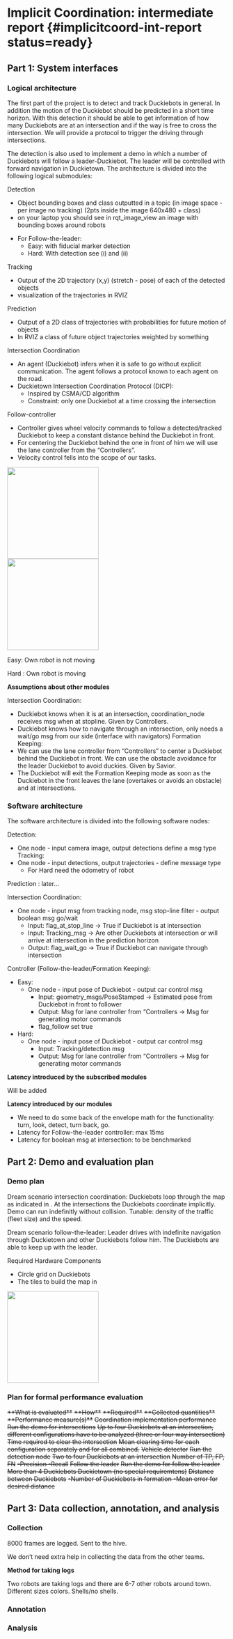 #  Implicit Coordination: intermediate report {#implicitcoord-int-report status=ready}


## Part 1: System interfaces


### Logical architecture
The first part of the project is to detect and track Duckiebots in general. In addition the motion of the Duckiebot should be predicted in a short time horizon. With this detection it should be able to get information of how many Duckiebots are at an intersection and if the way is free to cross the intersection. We will provide a protocol to trigger the driving through intersections.

The detection is also used to implement a demo in which a number of Duckiebots will follow a leader-Duckiebot. The leader will be controlled with forward navigation in Duckietown. The architecture is divided into the following logical submodules:

Detection

* Object bounding boxes and class outputted in a topic (in image space - per image no tracking) (2pts inside the image 640x480 + class)
* on your laptop you should see in rqt_image_view an image with bounding boxes around robots
- For Follow-the-leader:
    - Easy: with fiducial marker detection
    - Hard: With detection see (i) and (ii)

Tracking

- Output of the 2D trajectory (x,y) (stretch - pose) of each of the detected objects
- visualization of the trajectories in RVIZ

Prediction

- Output of a 2D class of trajectories with probabilities for future motion of objects
- In RVIZ a class of future object trajectories weighted by something

Intersection Coordination

- An agent (Duckiebot) infers when it is safe to go without explicit communication. The agent follows a protocol known to each agent on the road.
- Duckietown Intersection Coordination Protocol (DICP):
    - Inspired by CSMA/CD algorithm
    - Constraint: only one Duckiebot at a time crossing the intersection

Follow-controller

- Controller gives wheel velocity commands to follow a detected/tracked Duckiebot to keep a constant distance behind the Duckiebot in front.
- For centering the Duckiebot behind the one in front of him we will use the lane controller from the “Controllers”.
- Velocity control fells into the scope of our tasks.

<div figure-id="fig:CoordinationModule" figure-caption="The Coordination Module">
     <img src="CoordinationModule.png" style='width: 15em'/>
</div>

<div figure-id="fig:FormationKeepingModule" figure-caption="The Formation Keeping Module">
<img src="FormationModule.png" style='width: 15em'/>
</div>

Easy: Own robot is not moving

Hard : Own robot is moving

**Assumptions about other modules**

Intersection Coordination:

- Duckiebot knows when it is at an intersection, coordination_node receives msg when at stopline. Given by Controllers.
- Duckiebot knows how to navigate through an intersection, only needs a wait/go msg from our side (interface with navigators)
Formation Keeping:
- We can use the lane controller from “Controllers” to center a Duckiebot behind the Duckiebot in front.
We can use the obstacle avoidance for the leader Duckiebot to avoid duckies. Given by Savior.
- The Duckiebot will exit the Formation Keeping mode as soon as the Duckiebot in the front leaves the lane (overtakes or avoids an obstacle) and at intersections.  


<!--
The above must have a check-off by the software architect:

System architect check-off: I, XXX, (agree / do not agree) that the above is compatible with system-level constraints.
-->

### Software architecture

The software architecture is divided into the following software nodes:

Detection:

- One node - input camera image, output detections
define a msg type
Tracking:
- One node - input detections, output trajectories - define message type
    - For Hard need the odometry of robot

Prediction : later…

Intersection Coordination:

- One node - input msg from tracking node, msg stop-line filter - output boolean msg go/wait
    - Input: flag_at_stop_line -> True if Duckiebot is at intersection
    - Input: Tracking_msg -> Are other Duckiebots at intersection or will arrive at intersection in the prediction horizon
    - Output: flag_wait_go -> True if Duckiebot can navigate through intersection

Controller (Follow-the-leader/Formation Keeping):

- Easy:
    - One node - input pose of Duckiebot - output car control msg
        - Input: geometry_msgs/PoseStamped -> Estimated pose from Duckiebot in front to follower
        - Output: Msg for lane controller from “Controllers -> Msg for generating motor commands
        - flag_follow set true
- Hard:
    - One node - input pose of Duckiebot - output car control msg
        - Input: Tracking/detection msg
        - Output: Msg for lane controller from “Controllers -> Msg for generating motor commands


**Latency introduced by the subscribed modules**

Will be added

**Latency introduced by our modules**

* We need to do some back of the envelope math for the functionality: turn, look, detect, turn back, go.
* Latency for Follow-the-leader controller: max 15ms
* Latency for boolean msg at intersection: to be benchmarked



<!--
The above must have a check-off by the software architect:

Software architect check-off: I, XXX, (agree / do not agree) that the above is compatible with system-level constraints.
-->

## Part 2: Demo and evaluation plan

### Demo plan

Dream scenario intersection coordination: Duckiebots loop through the map as indicated in [](#fig:DemoMap). At the intersections the Duckiebots coordinate implicitly. Demo can run indefinitly without collision.  Tunable: density of the traffic (fleet size) and the speed.

Dream scenario follow-the-leader: Leader drives with indefinite navigation through Duckietown and other Duckiebots follow him. The Duckiebots are able to keep up with the leader.

Required Hardware Components

 - Circle grid on Duckiebots
 - The tiles to build the map in [](#fig:DemoMap)

 <div figure-id="fig:DemoMap" figure-caption="The Demo Map">
      <img src="DemoMap.png" style='width: 15em'/>
 </div>


### Plan for formal performance evaluation
<div markdown="1">

 <col5 class="labels-row1" id='implicit-coord-evaluation' figure-id="tab:implicit-coord-evaluation" figure-caption="Plan for performance evaluation">
    <s>**What is evaluated**</s>                      <s>**How**</s>
    <s>**Required**</s>                  <s>**Collected quantities**</s>
    <s>**Performance measure(s)**</s>
    <s>Coordination implementation performance</s>
    <s>Run the demo for intersections</s>
    <s>Up to four Duckiebots at an intersection, different configurations have to be analyzed (three or four way intersection)</s>
    <s>Time required to clear the intersection</s>
    <s>Mean clearing time for each configuration separately and for all combined.</s>
    <s>Vehicle detector</s>
    <s>Run the detection node</s>
    <s>Two to four Duckiebots at an intersection</s>
    <s>Number of TP, FP, FN</s>
    <s>-Precision
    -Recall</s>
    <s>Follow the leader</s>
    <s>Run the demo for follow the leader</s>
    <s>More than 4 Duckiebots
    Duckietown (no special requiremtens)</s>
    <s>Distance between Duckiebots</s>
    <s>-Number of Duckiebots in formation
    -Mean error for desired distance
    </s>

 </col5>

</div>


<!--
Check-off by Duckietown Vice-President of Safety:

Duckietown Vice-President of Safety: I, (believe / do not believe) that the performance evaluation above is
-->
## Part 3: Data collection, annotation, and analysis


### Collection

8000 frames are logged. Sent to the hive.

We don’t need extra help in collecting the data from the other teams.

**Method for taking logs**

Two robots are taking logs and there are 6-7 other robots around town. Different sizes colors. Shells/no shells.

### Annotation


### Analysis


<!--
Check-off by Data Zars:

Data czars check-off: We, XXX and YYY, (believe / do not believe) that the plan above is well structured, and that we can provide the level of support requested.
-->
